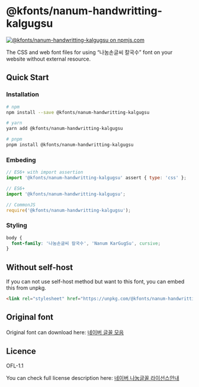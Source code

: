 # @kfonts/nanum-handwritting-kalgugsu

[![@kfonts/nanum-handwritting-kalgugsu on npmjs.com](https://img.shields.io/npm/v/%40kfonts%2Fnanum-handwritting-kalgugsu)](https://www.npmjs.com/package/@kfonts/nanum-handwritting-kalgugsu)

The CSS and web font files for using &OpenCurlyDoubleQuote;나눔손글씨 칼국수&CloseCurlyDoubleQuote; font on your website without external resource.

## Quick Start

### Installation

```sh
# npm
npm install --save @kfonts/nanum-handwritting-kalgugsu

# yarn
yarn add @kfonts/nanum-handwritting-kalgugsu

# pnpm
pnpm install @kfonts/nanum-handwritting-kalgugsu
```

### Embeding

```js
// ES6+ with import assertion
import '@kfonts/nanum-handwritting-kalgugsu' assert { type: 'css' };

// ES6+
import '@kfonts/nanum-handwritting-kalgugsu';

// CommonJS
require('@kfonts/nanum-handwritting-kalgugsu');
```

### Styling

```css
body {
  font-family: '나눔손글씨 칼국수', 'Nanum KarGugSu', cursive;
}
```

## Without self-host

If you can not use self-host method but want to this font, you can embed this from unpkg.

```html
<link rel="stylesheet" href="https://unpkg.com/@kfonts/nanum-handwritting-kalgugsu/index.css" />
```

## Original font

Original font can download here: [네이버 글꼴 모음](https://hangeul.naver.com/font)

## Licence

OFL-1.1

You can check full license description here: [네이버 나눔글꼴 라이선스안내](https://help.naver.com/service/30016/contents/18088?osType=PC&lang=ko)
